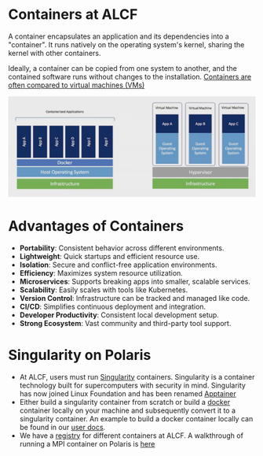 # Containers at ALCF
A container encapsulates an application and its dependencies into a "container". It runs natively on the operating system's kernel, sharing the kernel with other containers. 

Ideally, a container can be copied from one system to another, and the contained software runs without changes to the installation. [Containers are often compared to virtual machines (VMs)](https://www.ibm.com/blog/containers-vs-vms/) 

![container-vm](container-vm.png)

# Advantages of Containers
* **Portability**: Consistent behavior across different environments.
* **Lightweight**: Quick startups and efficient resource use.
* **Isolation**: Secure and conflict-free application environments.
* **Efficiency**: Maximizes system resource utilization.
* **Microservices**: Supports breaking apps into smaller, scalable services.
* **Scalability**: Easily scales with tools like Kubernetes.
* **Version Control**: Infrastructure can be tracked and managed like code.
* **CI/CD**: Simplifies continuous deployment and integration.
* **Developer Productivity**: Consistent local development setup.
* **Strong Ecosystem**: Vast community and third-party tool support.

# Singularity on Polaris
* At ALCF, users must run [Singularity](https://docs.sylabs.io/guides/3.8/user-guide/index.html) containers. Singularity is a container technology built for supercomputers with security in mind. Singularity has now joined Linux Foundation and has been renamed [Apptainer](https://apptainer.org/)
* Either build a singularity container from scratch or build a [docker](https://docs.docker.com/) container locally on your machine and subsequently convert it to a singularity container. An example to build a docker container locally can be found in our [user docs](https://docs.alcf.anl.gov/theta-gpu/data-science-workflows/containers/containers/).
* We have a [registry](https://github.com/argonne-lcf/container-registry/tree/main) for different containers at ALCF. A walkthrough of running a MPI container on Polaris is [here](https://github.com/argonne-lcf/container-registry/tree/main/containers/mpi/Polaris)



